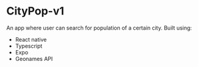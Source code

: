 # CityPop-v1
An app where user can search for population of a certain city. Built using:
<ul>
  <li>React native</li>
  <li>Typescript</li>
  <li>Expo</li>
  <li>Geonames API</li>
</ul>
